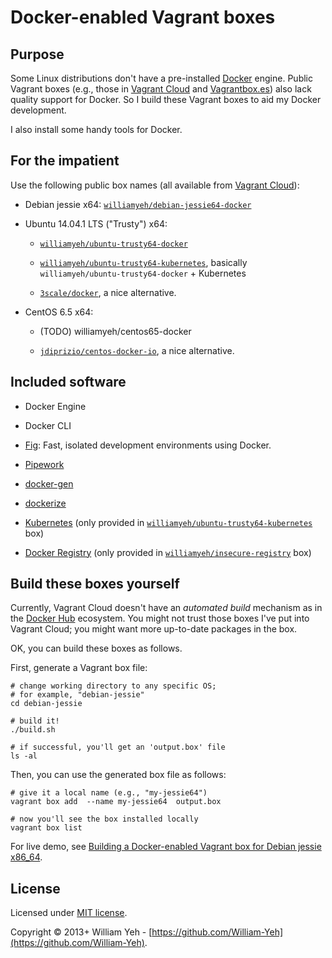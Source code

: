 Docker-enabled Vagrant boxes
============================


## Purpose

Some Linux distributions don't have a pre-installed [Docker](http://www.docker.com) engine. Public Vagrant boxes (e.g., those in [Vagrant Cloud](https://vagrantcloud.com/) and [Vagrantbox.es](http://www.vagrantbox.es/)) also lack quality support for Docker. So I build these Vagrant boxes to aid my Docker development.

I also install some handy tools for Docker.


## For the impatient

Use the following public box names (all available from [Vagrant Cloud](https://vagrantcloud.com/)):

- Debian jessie x64: [`williamyeh/debian-jessie64-docker`](https://vagrantcloud.com/williamyeh/debian-jessie64-docker)

- Ubuntu 14.04.1 LTS ("Trusty") x64:

  - [`williamyeh/ubuntu-trusty64-docker`](https://vagrantcloud.com/williamyeh/ubuntu-trusty64-docker)

  - [`williamyeh/ubuntu-trusty64-kubernetes`](https://vagrantcloud.com/williamyeh/ubuntu-trusty64-kubernetes), basically `williamyeh/ubuntu-trusty64-docker` + Kubernetes

  - [`3scale/docker`](https://vagrantcloud.com/3scale/docker), a nice alternative.

- CentOS 6.5 x64:

  - (TODO) williamyeh/centos65-docker

  - [`jdiprizio/centos-docker-io`](https://vagrantcloud.com/jdiprizio/centos-docker-io), a nice alternative.


## Included software

- Docker Engine

- Docker CLI

- [Fig](http://www.fig.sh/): Fast, isolated development environments using Docker.

- [Pipework](https://github.com/jpetazzo/pipework)

- [docker-gen](https://github.com/jwilder/docker-gen)

- [dockerize](https://github.com/jwilder/dockerize)

- [Kubernetes](https://github.com/GoogleCloudPlatform/kubernetes) (only provided in [`williamyeh/ubuntu-trusty64-kubernetes`](https://vagrantcloud.com/williamyeh/ubuntu-trusty64-kubernetes) box)

- [Docker Registry](https://github.com/docker/docker-registry) (only provided in [`williamyeh/insecure-registry`](https://vagrantcloud.com/williamyeh/insecure-registry) box)


## Build these boxes yourself

Currently, Vagrant Cloud doesn't have an *automated build*  mechanism as in the [Docker Hub](https://hub.docker.com/) ecosystem. You might not trust those boxes I've put into Vagrant Cloud; you might want more up-to-date packages in the box.

OK, you can build these boxes as follows.

First, generate a Vagrant box file:


```
# change working directory to any specific OS;
# for example, "debian-jessie"
cd debian-jessie

# build it!
./build.sh

# if successful, you'll get an 'output.box' file
ls -al
```


Then, you can use the generated box file as follows:

```
# give it a local name (e.g., "my-jessie64")
vagrant box add  --name my-jessie64  output.box

# now you'll see the box installed locally
vagrant box list

```

For live demo, see [Building a Docker-enabled Vagrant box for Debian jessie x86_64](https://asciinema.org/a/10603).



## License

Licensed under [MIT license](http://creativecommons.org/licenses/MIT/).

Copyright © 2013+ William Yeh - [https://github.com/William-Yeh](https://github.com/William-Yeh).
